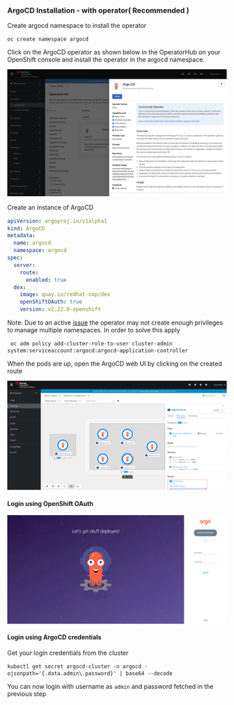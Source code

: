 
### ArgoCD Installation - with operator( Recommended )

Create argocd namespace to install the operator

```shell
oc create namespace argocd
```

Click on the ArgoCD operator as shown below in the OperatorHub on your OpenShift console and install the operator in the argocd namespace.

![ArgoCDOperator](../img/Argocd_operator_gitops.png)

Create an instance of ArgoCD

```yaml
apiVersion: argoproj.io/v1alpha1
kind: ArgoCD
metadata:
  name: argocd
  namespace: argocd
spec:
  server:
    route:
      enabled: true
  dex:
    image: quay.io/redhat-cop/dex
    openShiftOAuth: true
    version: v2.22.0-openshift
```

Note: Due to an active [issue](https://github.com/argoproj-labs/argocd-operator/issues/107) the operator may not create enough privileges to manage multiple namespaces. In order to solve this apply
```shell
 oc adm policy add-cluster-role-to-user cluster-admin system:serviceaccount:argocd:argocd-application-controller
```

When the pods are up, open the ArgoCD web UI by clicking on the created route  

![ArgoCDPods](../img/ArgoCD_Pods.png)

#### Login using OpenShift OAuth

![OpenShiftAuth](./img/openshift_oauth.png)

#### Login using ArgoCD credentials

Get your login credentials from the cluster

```shell
kubectl get secret argocd-cluster -n argocd -ojsonpath='{.data.admin\.password}' | base64 --decode 
```

You can now login with username as `admin` and password fetched in the previous step
